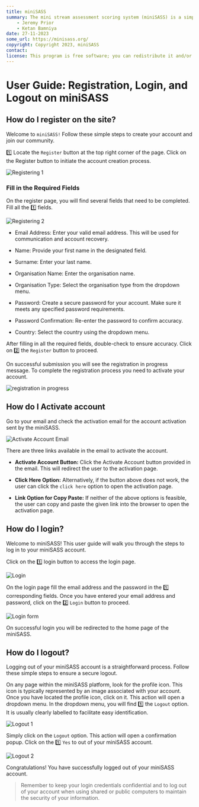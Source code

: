 ```yaml
---
title: miniSASS
summary: The mini stream assessment scoring system (miniSASS) is a simple and accessible citizen science tool for monitoring the water quality and health of stream and river systems. You collect a sample of aquatic macroinvertebrates (small, but large enough to see animals with no internal skeletons) from a site in a stream or river. The community of these aquatic macroinvertebrates present then tells you about the water quality and health of the stream or river based on the concept that different groups of aquatic macroinvertebrates have different tolerances and sensitivities to disturbance and pollution.
    - Jeremy Prior
    - Ketan Bamniya
date: 27-11-2023
some_url: https://minisass.org/
copyright: Copyright 2023, miniSASS
contact:
license: This program is free software; you can redistribute it and/or modify it under the terms of the GNU Affero General Public License as published by the Free Software Foundation; either version 3 of the License, or (at your option) any later version.
---
```


# User Guide: Registration, Login, and Logout on miniSASS

## How do I register on the site?

Welcome to `miniSASS!` Follow these simple steps to create your account and join our community.

1️⃣ Locate the `Register` button at the top right corner of the page. Click on the Register button to initiate the account creation process.

![Registering 1](./img/register-login-logout-1.png)

### Fill in the Required Fields

On the register page, you will find several fields that need to be completed. Fill all the 1️⃣ fields.

![Registering 2](./img/register-login-logout-2.png)

- Email Address: Enter your valid email address. This will be used for communication and account recovery.

- Name: Provide your first name in the designated field.

- Surname: Enter your last name.

- Organisation Name: Enter the organisation name.

- Organisation Type: Select the organisation type from the dropdown menu.

- Password: Create a secure password for your account. Make sure it meets any specified password requirements.

- Password Confirmation: Re-enter the password to confirm accuracy.

- Country: Select the country using the dropdown menu.

After filling in all the required fields, double-check to ensure accuracy. Click on 2️⃣ the `Register` button to proceed.

On successful submission you will see the registration in progress message. To complete the registration process you need to activate your account.

![registration in progress](./img/register-login-logout-3.png)

## How do I Activate account

Go to your email and check the activation email for the account activation sent by the miniSASS.

![Activate Account Email](./img/register-login-logout-4.png)

There are three links available in the email to activate the account.

- **Activate Account Button:** Click the Activate Account button provided in the email. This will redirect the user to the activation page.

- **Click Here Option:** Alternatively, if the button above does not work, the user can click the `click here` option to open the activation page.

- **Link Option for Copy Paste:** If neither of the above options is feasible, the user can copy and paste the given link into the browser to open the activation page.
    
## How do I login?

Welcome to miniSASS! This user guide will walk you through the steps to log in to your miniSASS account.

Click on the 1️⃣ login button to access the login page.

![Login](./img/register-login-logout-5.png)

On the login page fill the email address and the password in the 1️⃣ corresponding fields. Once you have entered your email address and password, click on the 2️⃣ `Login` button to proceed.

![Login form](./img/register-login-logout-6.png)

On successful login you will be redirected to the home page of the miniSASS.

## How do I logout?

Logging out of your miniSASS account is a straightforward process. Follow these simple steps to ensure a secure logout.

On any page within the miniSASS platform, look for the profile icon. This icon is typically represented by an image associated with your account. Once you have located the profile icon, click on it. This action will open a dropdown menu. In the dropdown menu, you will find 1️⃣ the `Logout` option. It is usually clearly labelled to facilitate easy identification.

![Logout 1](./img/register-login-logout-7.png)

 Simply click on the `Logout` option. This action will open a confirmation popup. Click on the 1️⃣ `Yes` to out of your miniSASS account.

![Logout 2](./img/register-login-logout-8.png)

Congratulations! You have successfully logged out of your miniSASS account.

>Remember to keep your login credentials confidential and to log out of your account when using shared or public computers to maintain the security of your information.

